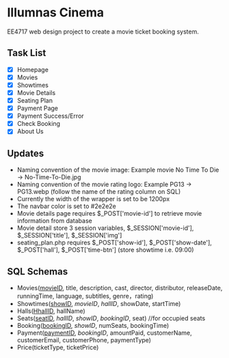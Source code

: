 # Illumnas Cinema
EE4717 web design project to create a movie ticket booking system.

## Task List
- [x] Homepage
- [x] Movies
- [x] Showtimes
- [x] Movie Details
- [x] Seating Plan
- [x] Payment Page
- [x] Payment Success/Error
- [x] Check Booking
- [x] About Us

## Updates
* Naming convention of the movie image: Example movie No Time To Die -> No-Time-To-Die.jpg
* Naming convention of the movie rating logo: Example PG13 -> PG13.webp (follow the name of the rating column on SQL)
* Currently the width of the wrapper is set to be 1200px
* The navbar color is set to #2e2e2e
* Movie details page requires $_POST['movie-id'] to retrieve movie information from database
* Movie detail store 3 session variables, $_SESSION['movie-id'], $_SESSION['title'], $_SESSION['img']
* seating_plan.php requires $_POST['show-id'], $_POST['show-date'], $_POST['hall'], $_POST['time-btn'] (store showtime i.e. 09:00)

## SQL Schemas
* Movies(<ins>movieID</ins>, title, description, cast, director, distributor, releaseDate, runningTime, language, subtitles, genre，rating)
* Showtimes(<ins>showID</ins>, *movieID*, *hallID*, showDate, startTime)
* Halls(<ins>HhallID</ins>, hallName)
* Seats(<ins>seatID</ins>, *hallID*, *showID*, *bookingID*, seat) //for occupied seats
* Booking(<ins>bookingID</ins>, *showID*, numSeats, bookingTime)
* Payment(<ins>paymentID</ins>, *bookingID*, amountPaid, customerName, customerEmail, customerPhone, paymentType)
* Price(ticketType, ticketPrice)


